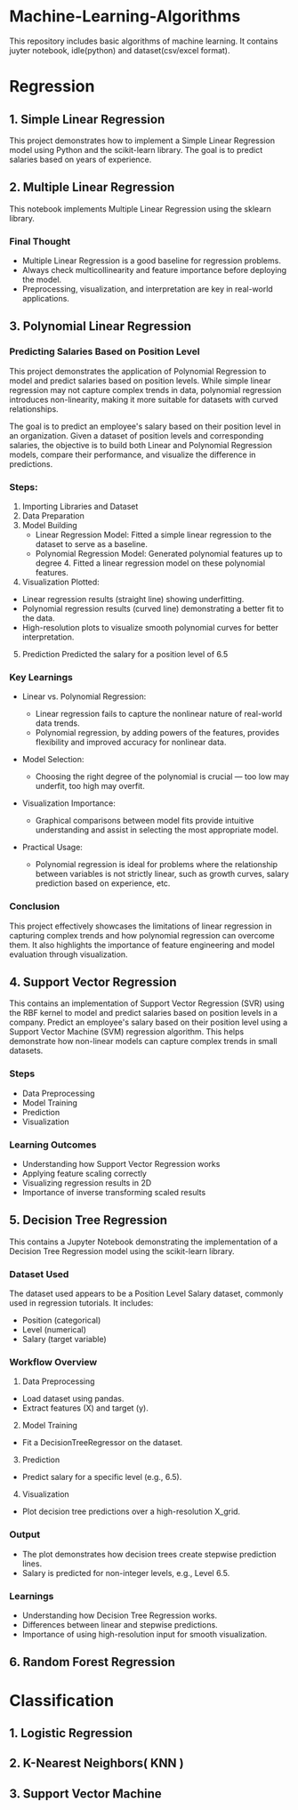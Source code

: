 # Machine-Learning-Algorithms
This repository includes basic algorithms of machine learning. It contains juyter notebook, idle(python) and dataset(csv/excel format).

# Regression
## 1. Simple Linear Regression
This project demonstrates how to implement a Simple Linear Regression model using Python and the scikit-learn library. The goal is to predict salaries based on years of experience.

## 2. Multiple Linear Regression
This notebook implements Multiple Linear Regression using the sklearn library.

### Final Thought
- Multiple Linear Regression is a good baseline for regression problems.
- Always check multicollinearity and feature importance before deploying the model.
- Preprocessing, visualization, and interpretation are key in real-world applications.


## 3. Polynomial Linear Regression 
### Predicting Salaries Based on Position Level
This project demonstrates the application of Polynomial Regression to model and predict salaries based on position levels. While simple linear regression may not capture complex trends in data, polynomial regression introduces non-linearity, making it more suitable for datasets with curved relationships.

The goal is to predict an employee's salary based on their position level in an organization. Given a dataset of position levels and corresponding salaries, the objective is to build both Linear and Polynomial Regression models, compare their performance, and visualize the difference in predictions.

### Steps:
1. Importing Libraries and Dataset
2. Data Preparation
3. Model Building
   - Linear Regression Model:  Fitted a simple linear regression to the dataset to serve as a baseline.
   -  Polynomial Regression Model: Generated polynomial features up to degree 4.
     Fitted a linear regression model on these polynomial features.
4. Visualization
Plotted:
- Linear regression results (straight line) showing underfitting.
- Polynomial regression results (curved line) demonstrating a better fit to the data.
- High-resolution plots to visualize smooth polynomial curves for better interpretation.
  
5. Prediction
   Predicted the salary for a position level of 6.5

### Key Learnings
- Linear vs. Polynomial Regression:
  - Linear regression fails to capture the nonlinear nature of real-world data trends.
  - Polynomial regression, by adding powers of the features, provides flexibility and improved accuracy for nonlinear data.
- Model Selection:
  - Choosing the right degree of the polynomial is crucial — too low may underfit, too high may overfit.

- Visualization Importance:
  - Graphical comparisons between model fits provide intuitive understanding and assist in selecting the most appropriate model.
- Practical Usage:
  - Polynomial regression is ideal for problems where the relationship between variables is not strictly linear, such as growth curves, salary prediction based on experience, etc.

### Conclusion
This project effectively showcases the limitations of linear regression in capturing complex trends and how polynomial regression can overcome them. It also highlights the importance of feature engineering and model evaluation through visualization.


## 4. Support Vector Regression
This contains an implementation of Support Vector Regression (SVR) using the RBF kernel to model and predict salaries based on position levels in a company. Predict an employee's salary based on their position level using a Support Vector Machine (SVM) regression algorithm. This helps demonstrate how non-linear models can capture complex trends in small datasets.

### Steps
- Data Preprocessing
- Model Training
- Prediction
- Visualization

### Learning Outcomes
- Understanding how Support Vector Regression works
- Applying feature scaling correctly
- Visualizing regression results in 2D
- Importance of inverse transforming scaled results
  
## 5. Decision Tree Regression
This contains a Jupyter Notebook demonstrating the implementation of a Decision Tree Regression model using the scikit-learn library. 

### Dataset Used
The dataset used appears to be a Position Level Salary dataset, commonly used in regression tutorials.
It includes:
- Position (categorical)
- Level (numerical)
- Salary (target variable)

### Workflow Overview
1. Data Preprocessing
- Load dataset using pandas.
- Extract features (X) and target (y).
2. Model Training
- Fit a DecisionTreeRegressor on the dataset.
3. Prediction
- Predict salary for a specific level (e.g., 6.5).
4. Visualization
- Plot decision tree predictions over a high-resolution X_grid.

### Output
- The plot demonstrates how decision trees create stepwise prediction lines.
- Salary is predicted for non-integer levels, e.g., Level 6.5.
### Learnings
- Understanding how Decision Tree Regression works.
- Differences between linear and stepwise predictions.
- Importance of using high-resolution input for smooth visualization.

## 6. Random Forest Regression

# Classification
## 1. Logistic Regression
## 2. K-Nearest Neighbors( KNN )
## 3. Support Vector Machine
